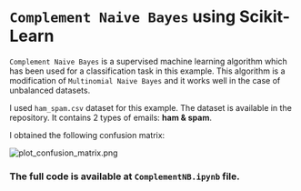 # `Complement Naive Bayes` using Scikit-Learn

`Complement Naive Bayes` is a supervised machine learning algorithm which has been used for a classification task in this example. This algorithm is a modification of `Multinomial Naive Bayes` and it works well in the case of unbalanced datasets.

I used `ham_spam.csv` dataset for this example. The dataset is available in the repository. It contains 2 types of emails: __ham & spam__.

I obtained the following confusion matrix:

![plot_confusion_matrix.png](https://github.com/randomaccess2023/MG2023/blob/main/Video%2067/plot_confusion_matrix.png "plot_confusion_matrix.png")

### The full code is available at `ComplementNB.ipynb` file.
